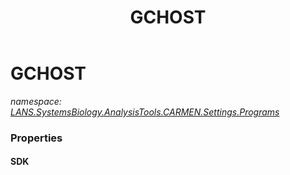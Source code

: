 ﻿---
title: GCHOST
---

# GCHOST
_namespace: [LANS.SystemsBiology.AnalysisTools.CARMEN.Settings.Programs](N-LANS.SystemsBiology.AnalysisTools.CARMEN.Settings.Programs.html)_





### Properties

#### SDK


